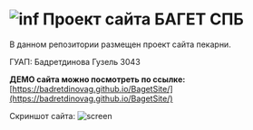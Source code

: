 ![inf](https://i.ibb.co/0KcShMb/1.png)  Проект сайта БАГЕТ СПБ 
========================================================================================

В данном репозитории размещен проект сайта пекарни.


ГУАП: Бадретдинова Гузель 3043

**ДЕМО сайта можно посмотреть по ссылке:** 
[https://badretdinovag.github.io/BagetSite/](https://badretdinovag.github.io/BagetSite/)


Скриншот сайта:
![screen](https://i.ibb.co/NLkWR45/sitescr.jpg)
